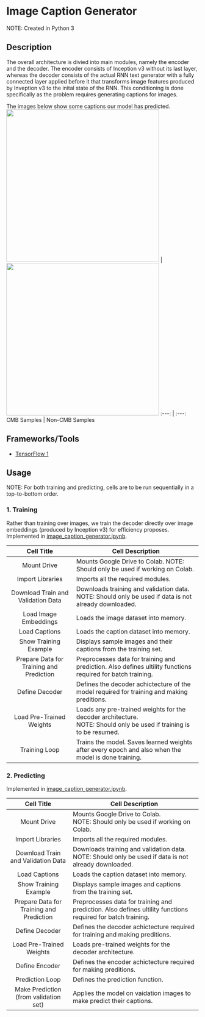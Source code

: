 # Image Caption Generator

NOTE: Created in Python 3


## Description

The overall architecture is divied into main modules, namely the encoder and the decoder. The encoder consists of Inception v3 without its last layer, whereas the decoder consists of the actual RNN text generator with a fully connected layer applied before it that transforms image features produced by Inveption v3 to the inital state of the RNN. This conditioning is done specifically as the problem requires generating captions for images.

The images below show some captions our model has predicted.
<img src="/sample_images/cmb.png" width="400"> | <img src="/sample_images/non_cmb.png" width="400">
:---: | :---:
CMB Samples | Non-CMB Samples


## Frameworks/Tools

- [TensorFlow 1](https://www.tensorflow.org/api_docs/python/tf/compat/v1)


## Usage

NOTE: For both training and predicting, cells are to be run sequentially in a top-to-bottom order.

### 1. Training

Rather than training over images, we train the decoder directly over image embeddings (produced by Inception v3) for efficiency proposes.
Implemented in [image_caption_generator.ipynb](/image_caption_generator.ipynb).

Cell Title | Cell Description
:---: | ---
Mount Drive | Mounts Google Drive to Colab. NOTE: Should only be used if working on Colab.
Import Libraries | Imports all the required modules.
Download Train and Validation Data | Downloads training and validation data. <br>NOTE: Should only be used if data is not already downloaded.
Load Image Embeddings | Loads the image dataset into memory.
Load Captions | Loads the caption dataset into memory.
Show Training Example | Displays sample images and their captions from the training set.
Prepare Data for Training and Prediction | Preprocesses data for training and prediction. Also defines ultility functions required for batch training.
Define Decoder | Defines the decoder achictecture of the model required for training and making preditions.
Load Pre-Trained Weights | Loads any pre-trained weights for the decoder architecture. <br>NOTE: Should only be used if training is to be resumed.
Training Loop | Trains the model. Saves learned weights after every epoch and also when the model is done training.

### 2. Predicting

Implemented in [image_caption_generator.ipynb](/image_caption_generator.ipynb).

Cell Title | Cell Description
:---: | ---
Mount Drive | Mounts Google Drive to Colab. <br>NOTE: Should only be used if working on Colab.
Import Libraries | Imports all the required modules.
Download Train and Validation Data | Downloads training and validation data. <br>NOTE: Should only be used if data is not already downloaded.
Load Captions | Loads the caption dataset into memory.
Show Training Example | Displays sample images and captions from the training set.
Prepare Data for Training and Prediction | Preprocesses data for training and prediction. Also defines ultility functions required for batch training.
Define Decoder | Defines the decoder achictecture required for training and making preditions.
Load Pre-Trained Weights | Loads pre-trained weights for the decoder architecture.
Define Encoder | Defines the encoder achictecture required for making preditions.
Prediction Loop | Defines the prediction function.
Make Prediction (from validation set) | Applies the model on vaidation images to make predict their captions.
